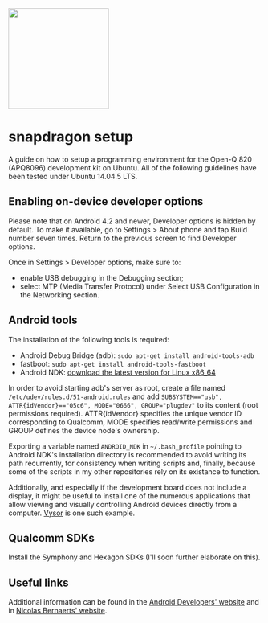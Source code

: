 <img src="http://www.cs.man.ac.uk/~nobren/images/snapdragon-setup.pg" height="200">

# snapdragon setup

A guide on how to setup a programming environment for the Open-Q 820 (APQ8096) development kit on Ubuntu. All of the following guidelines have been tested under Ubuntu 14.04.5 LTS.

## Enabling on-device developer options

Please note that on Android 4.2 and newer, Developer options is hidden by default. To make it available, go to Settings > About phone and tap Build number seven times. Return to the previous screen to find Developer options.

Once in Settings > Developer options, make sure to:
* enable USB debugging in the Debugging section;
* select MTP (Media Transfer Protocol) under Select USB Configuration in the Networking section. 

## Android tools

The installation of the following tools is required:
* Android Debug Bridge (adb): `sudo apt-get install android-tools-adb`
* fastboot: `sudo apt-get install android-tools-fastboot`
* Android NDK: [download the latest version for Linux x86_64](https://developer.android.com/ndk/downloads/index.html "Android NDK downloads")

In order to avoid starting adb's server as root, create a file named `/etc/udev/rules.d/51-android.rules` and add `SUBSYSTEM=="usb", ATTR{idVendor}=="05c6", MODE="0666", GROUP="plugdev"` to its content (root permissions required). ATTR{idVendor} specifies the unique vendor ID corresponding to Qualcomm, MODE specifies read/write permissions and GROUP defines the device node's ownership.

Exporting a variable named `ANDROID_NDK` in `~/.bash_profile` pointing to Android NDK's installation directory is recommended to avoid writing its path recurrently, for consistency when writing scripts and, finally, because some of the scripts in my other repositories rely on its existance to function.

Additionally, and especially if the development board does not include a display, it might be useful to install one of the numerous applications that allow viewing and visually controlling Android devices directly from a computer. [Vysor](http://vysor.io "Vysor's official website") is one such example.

## Qualcomm SDKs

Install the Symphony and Hexagon SDKs (I'll soon further elaborate on this).

## Useful links

Additional information can be found in the [Android Developers' website](https://developer.android.com/studio/run/device.html "Android Studio user guide") and in [Nicolas Bernaerts' website](http://bernaerts.dyndns.org/linux/74-ubuntu/328-ubuntu-trusty-android-adb-fastboot-qtadb "Ubuntu 14.04 - Install Android tools").

